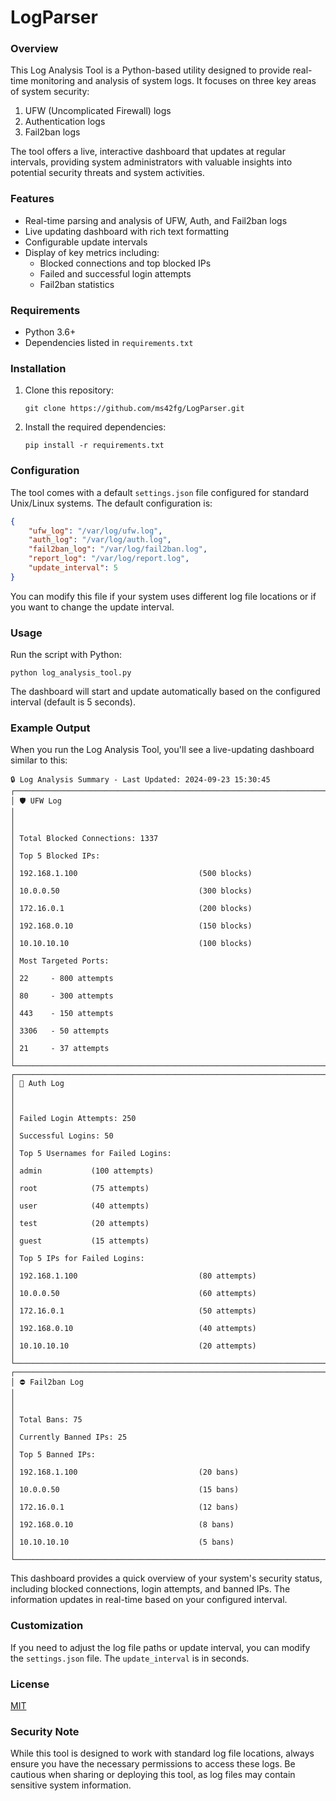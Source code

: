 # LogParser

### Overview
This Log Analysis Tool is a Python-based utility designed to provide real-time monitoring and analysis of system logs. It focuses on three key areas of system security:

1. UFW (Uncomplicated Firewall) logs
2. Authentication logs
3. Fail2ban logs

The tool offers a live, interactive dashboard that updates at regular intervals, providing system administrators with valuable insights into potential security threats and system activities.

### Features
- Real-time parsing and analysis of UFW, Auth, and Fail2ban logs
- Live updating dashboard with rich text formatting
- Configurable update intervals
- Display of key metrics including:
  - Blocked connections and top blocked IPs
  - Failed and successful login attempts
  - Fail2ban statistics

### Requirements
- Python 3.6+
- Dependencies listed in `requirements.txt`

### Installation
1. Clone this repository:
   ```
   git clone https://github.com/ms42fg/LogParser.git
   ```
2. Install the required dependencies:
   ```
   pip install -r requirements.txt
   ```

### Configuration
The tool comes with a default `settings.json` file configured for standard Unix/Linux systems. The default configuration is:

```json
{
    "ufw_log": "/var/log/ufw.log",
    "auth_log": "/var/log/auth.log",
    "fail2ban_log": "/var/log/fail2ban.log",
    "report_log": "/var/log/report.log",
    "update_interval": 5
}
```

You can modify this file if your system uses different log file locations or if you want to change the update interval.

### Usage
Run the script with Python:

```
python log_analysis_tool.py
```

The dashboard will start and update automatically based on the configured interval (default is 5 seconds).

### Example Output
When you run the Log Analysis Tool, you'll see a live-updating dashboard similar to this:

```
🔒 Log Analysis Summary - Last Updated: 2024-09-23 15:30:45
┌────────────────────────────────────────────────────────────────────────────┐
│ 🛡️ UFW Log                                                                  │
│                                                                            │
│ Total Blocked Connections: 1337                                            │
│ Top 5 Blocked IPs:                                                         │
│ 192.168.1.100                           (500 blocks)                       │
│ 10.0.0.50                               (300 blocks)                       │
│ 172.16.0.1                              (200 blocks)                       │
│ 192.168.0.10                            (150 blocks)                       │
│ 10.10.10.10                             (100 blocks)                       │
│ Most Targeted Ports:                                                       │
│ 22     - 800 attempts                                                      │
│ 80     - 300 attempts                                                      │
│ 443    - 150 attempts                                                      │
│ 3306   - 50 attempts                                                       │
│ 21     - 37 attempts                                                       │
└────────────────────────────────────────────────────────────────────────────┘
┌────────────────────────────────────────────────────────────────────────────┐
│ 🔑 Auth Log                                                                 │
│                                                                            │
│ Failed Login Attempts: 250                                                 │
│ Successful Logins: 50                                                      │
│ Top 5 Usernames for Failed Logins:                                         │
│ admin           (100 attempts)                                             │
│ root            (75 attempts)                                              │
│ user            (40 attempts)                                              │
│ test            (20 attempts)                                              │
│ guest           (15 attempts)                                              │
│ Top 5 IPs for Failed Logins:                                               │
│ 192.168.1.100                           (80 attempts)                      │
│ 10.0.0.50                               (60 attempts)                      │
│ 172.16.0.1                              (50 attempts)                      │
│ 192.168.0.10                            (40 attempts)                      │
│ 10.10.10.10                             (20 attempts)                      │
└────────────────────────────────────────────────────────────────────────────┘
┌────────────────────────────────────────────────────────────────────────────┐
│ ⛔ Fail2ban Log                                                             │
│                                                                            │
│ Total Bans: 75                                                             │
│ Currently Banned IPs: 25                                                   │
│ Top 5 Banned IPs:                                                          │
│ 192.168.1.100                           (20 bans)                          │
│ 10.0.0.50                               (15 bans)                          │
│ 172.16.0.1                              (12 bans)                          │
│ 192.168.0.10                            (8 bans)                           │
│ 10.10.10.10                             (5 bans)                           │
└────────────────────────────────────────────────────────────────────────────┘
```

This dashboard provides a quick overview of your system's security status, including blocked connections, login attempts, and banned IPs. The information updates in real-time based on your configured interval.

### Customization
If you need to adjust the log file paths or update interval, you can modify the `settings.json` file. The `update_interval` is in seconds.

### License
[MIT](https://choosealicense.com/licenses/mit/)

### Security Note
While this tool is designed to work with standard log file locations, always ensure you have the necessary permissions to access these logs. Be cautious when sharing or deploying this tool, as log files may contain sensitive system information.
